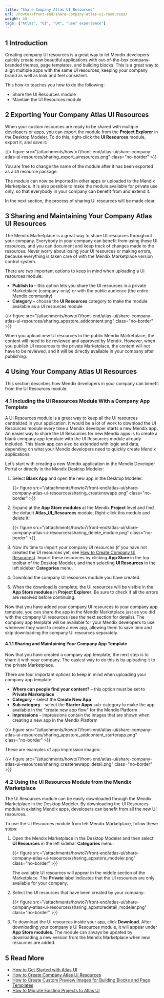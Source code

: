 ```yaml
---
title: "Share Company Atlas UI Resources"
url: /howto7/front-end/share-company-atlas-ui-resources/
weight: 40
tags: ["Atlas", "UI", "UX", "user experience"]
---
```


## 1 Introduction

Creating company UI resources is a great way to let Mendix developers quickly create new beautiful applications with out-of-the-box company-branded themes, page templates, and building blocks. This is a great way to align multiple apps with the same UI resources, keeping your company brand as well as look and feel consistent. 

This how-to teaches you how to do the following:

* Share the UI Resources module
* Maintain the UI Resources module

## 2 Exporting Your Company Atlas UI Resources

When your custom resources are ready to be shared with multiple developers or apps, you can export the module from the **Project Explorer** in the Desktop Modeler. To do this, right-click the **UI Resources** module, export it, and save it:

{{< figure src="/attachments/howto7/front-end/atlas-ui/share-company-atlas-ui-resources/sharing_export_uiresources.png" class="no-border" >}}

You are free to change the name of the module after it has been exported as a UI resource package.

The module can now be imported in other apps or uploaded to the Mendix Marketplace. It is also possible to make the module available for private use only, so that everybody in your company can benefit from and extend it.

In the next section, the process of sharing UI resources will be made clear.

## 3 Sharing and Maintaining Your Company Atlas UI Resources

The Mendix Marketplace is a great way to share UI resources throughout your company. Everybody in your company can benefit from using these UI resources, and you can document and keep track of changes made to the resources. Never worry about losing your UI resources or making errors, because everything is taken care of with the Mendix Marketplace version control system.

There are two important options to keep in mind when uploading a UI resources module:

* **Publish to** – this option lets you share the UI resources in a private Marketplace (company-only) or with the public audience (the entire Mendix community)
* **Category** – choose the **UI Resources** category to make the module available as a UI resources module

{{< figure src="/attachments/howto7/front-end/atlas-ui/share-company-atlas-ui-resources/sharing_appstore_addcontent.png" class="no-border" >}}

When you upload new UI resources to the public Mendix Marketplace, the content will need to be reviewed and approved by Mendix. However, when you publish UI resources to the private Marketplace, the content will not have to be reviewed, and it will be directly available in your company after publishing.

## 4 Using Your Company Atlas UI Resources

This section describes how Mendix developers in your company can benefit from the UI Resources module.

### 4.1 Including the UI Resources Module With a Company App Template

A UI Resources module is a great way to keep all the UI resources centralized in your application. It would be a lot of work to download the UI Resources module every time a Mendix developer starts a new Mendix app. An easier way to share the UI Resources for new Mendix apps is to create a blank company app template with the UI Resources module already included. This blank app can also be extended with logic and data, depending on what your Mendix developers need to quickly create Mendix applications.

Let’s start with creating a new Mendix application in the Mendix Developer Portal or directly in the Mendix Desktop Modeler:

1. Select **Blank App** and open the new app in the Desktop Modeler.

    {{< figure src="/attachments/howto7/front-end/atlas-ui/share-company-atlas-ui-resources/sharing_createnewapp.png" class="no-border" >}}

2. Expand at the **App Store modules** at the Mendix **Project** level and find the default **Atlas_UI_Resources** module. Right-click this module and delete it:

    {{< figure src="/attachments/howto7/front-end/atlas-ui/share-company-atlas-ui-resources/sharing_delete_module.png" class="no-border" >}}

3. Now it’s time to import your company UI resources (if you have not created the UI resources yet, see [How to Create Company UI Resources](/howto7/front-end/create-company-atlas-ui-resources/)). Import these resources by clicking **App Store** in the top toolbar of the Desktop Modeler, and then selecting **UI Resources** in the left sidebar **Categories** menu.
4. Download the company UI resources module you have created.
5. When the download is complete, the UI resources will be visible in the **App Store modules** in **Project Explorer**.  Be sure to check if all the errors are resolved before continuing.

Now that you have added your company UI resources to your company app template, you can share the app in the Mendix Marketplace just as you did with the company UI resources (see the next section for details). The company app template will be available for your Mendix developers to use whenever they want to create a new app, allowing them to save time and skip downloading the company UI resources separately.

#### 4.1.1 Sharing and Maintaining Your Company App Template

Now that you have created a company app template, the next step is to share it with your company. The easiest way to do this is by uploading it to the private Marketplace.

There are four important options to keep in mind when uploading your company app template:

* **Where can people find your content?** – this option must be set to **Private Marketplace**
* **Category** – select the **Create New App**
* **Sub category** – select the **Starter Apps** sub-category to make the app available in the "create new app flow" for the Mendix Platform
* **Impressions** – impressions contain the images that are shown when creating a new app in the Mendix Platform

{{< figure src="/attachments/howto7/front-end/atlas-ui/share-company-atlas-ui-resources/sharing_appstore_addcontent_starterapp.png" class="no-border" >}}

These are examples of app impression images:

{{< figure src="/attachments/howto7/front-end/atlas-ui/share-company-atlas-ui-resources/sharing_createnewapp_detail.png" class="no-border" >}}

### 4.2 Using the UI Resources Module from the Mendix Marketplace

The UI Resources module can be easily downloaded through the Mendix Marketplace in the Desktop Modeler. By downloading the UI Resources module in existing Mendix apps, developers can benefit from all the new UI resources.

To use the UI Resources module from teh Mendix Marketplace, follow these steps:

1. Open the Mendix Marketplace in the Desktop Modeler and then select **UI Resources** in the left sidebar **Categories** menu:

    {{< figure src="/attachments/howto7/front-end/atlas-ui/share-company-atlas-ui-resources/sharing_appstore_modeler.png" class="no-border" >}}

    The available UI resources will appear in the middle section of the Marketplace. The **Private** label indicates that the UI resources are only available for your company.

2. Select the UI resources that have been created by your company:

    {{< figure src="/attachments/howto7/front-end/atlas-ui/share-company-atlas-ui-resources/sharing_appstoredetail_modeler.png" class="no-border" >}}

3. To download the UI resources inside your app, click **Download**. After downloading your company's UI Resources module, it will appear under **App Store modules**. The module can always be updated by downloading a new version from the Mendix Marketplace when new resources are added.

## 5 Read More

* [How to Get Started with Atlas UI](/howto7/front-end/get-started-with-atlasui/)
* [How to Create Company Atlas UI Resources](/howto7/front-end/create-company-atlas-ui-resources/)
* [How to Create Custom Preview Images for Building Blocks and Page Templates](/howto7/front-end/create-custom-preview-images-for-building-blocks-and-page-templates/)
* [How to Migrate Existing Projects to Atlas UI](/howto7/front-end/migrate-existing-projects-to-atlasui/)
